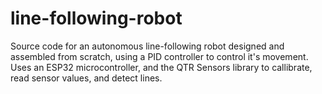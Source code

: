 # line-following-robot

Source code for an autonomous line-following robot designed and assembled from scratch, using a PID controller to control it's movement. Uses an ESP32 microcontroller, and the QTR Sensors library to callibrate, read sensor values, and detect lines.
